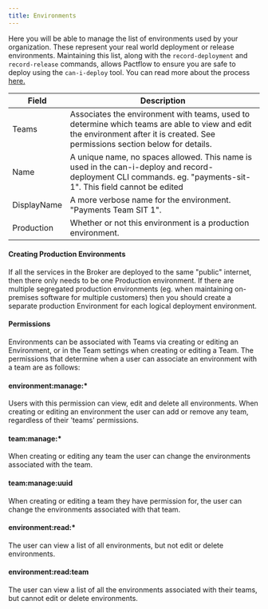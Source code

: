 ```yaml
---
title: Environments
---
```


Here you will be able to manage the list of environments used by your organization. These represent your real world deployment or release environments.
Maintaining this list, along with the `record-deployment` and `record-release` commands, allows Pactflow to ensure you are safe to deploy using the `can-i-deploy` tool. You can read more about the process [here.](https://docs.pact.io/pact_broker/recording_deployments_and_releases/)

| Field | Description |
| ----- | ----------- |
| Teams | Associates the environment with teams, used to determine which teams are able to view and edit the environment after it is created. See permissions section below for details. |
| Name | A unique name, no spaces allowed. This name is used in the can-i-deploy and record-deployment CLI commands. eg. "payments-sit-1". This field cannot be edited |
| DisplayName | A more verbose name for the environment. "Payments Team SIT 1". |
| Production | Whether or not this environment is a production environment. |

#### Creating Production Environments

If all the services in the Broker are deployed to the same "public" internet, then there only needs to be one Production environment. If there are multiple segregated production environments (eg. when maintaining on-premises software for multiple customers) then you should create a separate production Environment for each logical deployment environment.

#### Permissions

Environments can be associated with Teams via creating or editing an Environment, or in the Team settings when creating or editing a Team. The permissions that determine when a user can associate an environment with a team are as follows:

#### environment:manage:* 
Users with this permission can view, edit and delete all environments. When creating or editing an environment the user can add or remove any team, regardless of their 'teams' permissions. 

#### team:manage:*
When creating or editing any team the user can change the environments associated with the team.

#### team:manage:uuid
When creating or editing a team they have permission for, the user can change the environments associated with that team.

#### environment:read:*
The user can view a list of all environments, but not edit or delete environments.

#### environment:read:team
The user can view a list of all the environments associated with their teams, but cannot edit or delete environments.

